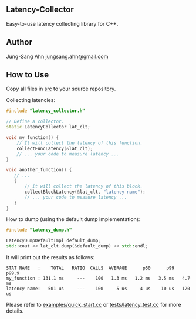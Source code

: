 
Latency-Collector
---
Easy-to-use latency collecting library for C++.


Author
---
Jung-Sang Ahn <jungsang.ahn@gmail.com>


How to Use
---
Copy all files in [src](./src) to your source repository.

Collecting latencies:
```C++
#include "latency_collector.h"

// Define a collector.
static LatencyCollector lat_clt;

void my_function() {
    // It will collect the latency of this function.
    collectFuncLatency(&lat_clt);
    // ... your code to measure latency ...
}

void another_function() {
   // ...
   {
       // It will collect the latency of this block.
       collectBlockLatency(&lat_clt, "latency name");
       // ... your code to measure latency ...
   }
}
```

How to dump (using the default dump implementation):
```C++
#include "latency_dump.h"

LatencyDumpDefaultImpl default_dump;
std::cout << lat_clt.dump(&default_dump) << std::endl;
```

It will print out the results as follows:
```
STAT NAME   :    TOTAL   RATIO  CALLS  AVERAGE      p50      p99    p99.9
my_function : 131.1 ms     ---    100   1.3 ms   1.2 ms   3.5 ms   4.7 ms
latency name:   501 us     ---    100     5 us     4 us    10 us   120 us
```

Please refer to [examples/quick_start.cc](./examples/quick_start.cc) or [tests/latency_test.cc](./tests/latency_test.cc) for more details.